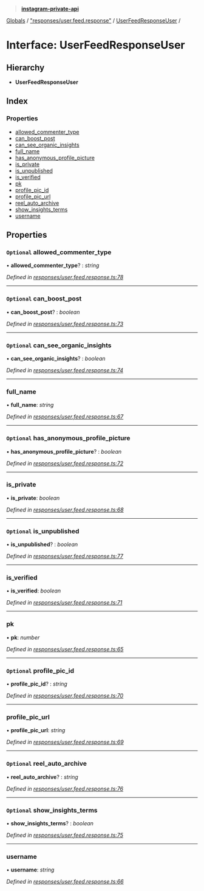 > **[instagram-private-api](../README.md)**

[Globals](../README.md) / ["responses/user.feed.response"](../modules/_responses_user_feed_response_.md) / [UserFeedResponseUser](_responses_user_feed_response_.userfeedresponseuser.md) /

# Interface: UserFeedResponseUser

## Hierarchy

- **UserFeedResponseUser**

## Index

### Properties

- [allowed_commenter_type](_responses_user_feed_response_.userfeedresponseuser.md#optional-allowed_commenter_type)
- [can_boost_post](_responses_user_feed_response_.userfeedresponseuser.md#optional-can_boost_post)
- [can_see_organic_insights](_responses_user_feed_response_.userfeedresponseuser.md#optional-can_see_organic_insights)
- [full_name](_responses_user_feed_response_.userfeedresponseuser.md#full_name)
- [has_anonymous_profile_picture](_responses_user_feed_response_.userfeedresponseuser.md#optional-has_anonymous_profile_picture)
- [is_private](_responses_user_feed_response_.userfeedresponseuser.md#is_private)
- [is_unpublished](_responses_user_feed_response_.userfeedresponseuser.md#optional-is_unpublished)
- [is_verified](_responses_user_feed_response_.userfeedresponseuser.md#is_verified)
- [pk](_responses_user_feed_response_.userfeedresponseuser.md#pk)
- [profile_pic_id](_responses_user_feed_response_.userfeedresponseuser.md#optional-profile_pic_id)
- [profile_pic_url](_responses_user_feed_response_.userfeedresponseuser.md#profile_pic_url)
- [reel_auto_archive](_responses_user_feed_response_.userfeedresponseuser.md#optional-reel_auto_archive)
- [show_insights_terms](_responses_user_feed_response_.userfeedresponseuser.md#optional-show_insights_terms)
- [username](_responses_user_feed_response_.userfeedresponseuser.md#username)

## Properties

### `Optional` allowed_commenter_type

• **allowed_commenter_type**? : _string_

_Defined in [responses/user.feed.response.ts:78](https://github.com/realinstadude/instagram-private-api/blob/4ae8fec/src/responses/user.feed.response.ts#L78)_

---

### `Optional` can_boost_post

• **can_boost_post**? : _boolean_

_Defined in [responses/user.feed.response.ts:73](https://github.com/realinstadude/instagram-private-api/blob/4ae8fec/src/responses/user.feed.response.ts#L73)_

---

### `Optional` can_see_organic_insights

• **can_see_organic_insights**? : _boolean_

_Defined in [responses/user.feed.response.ts:74](https://github.com/realinstadude/instagram-private-api/blob/4ae8fec/src/responses/user.feed.response.ts#L74)_

---

### full_name

• **full_name**: _string_

_Defined in [responses/user.feed.response.ts:67](https://github.com/realinstadude/instagram-private-api/blob/4ae8fec/src/responses/user.feed.response.ts#L67)_

---

### `Optional` has_anonymous_profile_picture

• **has_anonymous_profile_picture**? : _boolean_

_Defined in [responses/user.feed.response.ts:72](https://github.com/realinstadude/instagram-private-api/blob/4ae8fec/src/responses/user.feed.response.ts#L72)_

---

### is_private

• **is_private**: _boolean_

_Defined in [responses/user.feed.response.ts:68](https://github.com/realinstadude/instagram-private-api/blob/4ae8fec/src/responses/user.feed.response.ts#L68)_

---

### `Optional` is_unpublished

• **is_unpublished**? : _boolean_

_Defined in [responses/user.feed.response.ts:77](https://github.com/realinstadude/instagram-private-api/blob/4ae8fec/src/responses/user.feed.response.ts#L77)_

---

### is_verified

• **is_verified**: _boolean_

_Defined in [responses/user.feed.response.ts:71](https://github.com/realinstadude/instagram-private-api/blob/4ae8fec/src/responses/user.feed.response.ts#L71)_

---

### pk

• **pk**: _number_

_Defined in [responses/user.feed.response.ts:65](https://github.com/realinstadude/instagram-private-api/blob/4ae8fec/src/responses/user.feed.response.ts#L65)_

---

### `Optional` profile_pic_id

• **profile_pic_id**? : _string_

_Defined in [responses/user.feed.response.ts:70](https://github.com/realinstadude/instagram-private-api/blob/4ae8fec/src/responses/user.feed.response.ts#L70)_

---

### profile_pic_url

• **profile_pic_url**: _string_

_Defined in [responses/user.feed.response.ts:69](https://github.com/realinstadude/instagram-private-api/blob/4ae8fec/src/responses/user.feed.response.ts#L69)_

---

### `Optional` reel_auto_archive

• **reel_auto_archive**? : _string_

_Defined in [responses/user.feed.response.ts:76](https://github.com/realinstadude/instagram-private-api/blob/4ae8fec/src/responses/user.feed.response.ts#L76)_

---

### `Optional` show_insights_terms

• **show_insights_terms**? : _boolean_

_Defined in [responses/user.feed.response.ts:75](https://github.com/realinstadude/instagram-private-api/blob/4ae8fec/src/responses/user.feed.response.ts#L75)_

---

### username

• **username**: _string_

_Defined in [responses/user.feed.response.ts:66](https://github.com/realinstadude/instagram-private-api/blob/4ae8fec/src/responses/user.feed.response.ts#L66)_
